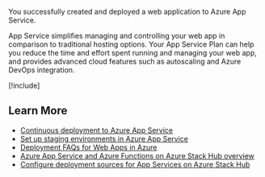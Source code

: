 You successfully created and deployed a web application to Azure App Service.

App Service simplifies managing and controlling your web app in comparison to traditional hosting options. Your App Service Plan can help you reduce the time and effort spent running and managing your web app, and provides advanced cloud features such as autoscaling and Azure DevOps integration.

[!include[](../../../includes/azure-sandbox-cleanup.md)]

## Learn More

- [Continuous deployment to Azure App Service](/azure/app-service/deploy-continuous-deployment)
- [Set up staging environments in Azure App Service](/azure/app-service/deploy-staging-slots)
- [Deployment FAQs for Web Apps in Azure](/azure/app-service/faq-deployment)
- [Azure App Service and Azure Functions on Azure Stack Hub overview](/azure-stack/operator/azure-stack-app-service-overview)
- [Configure deployment sources for App Services on Azure Stack Hub](/azure-stack/operator/azure-stack-app-service-configure-deployment-sources)